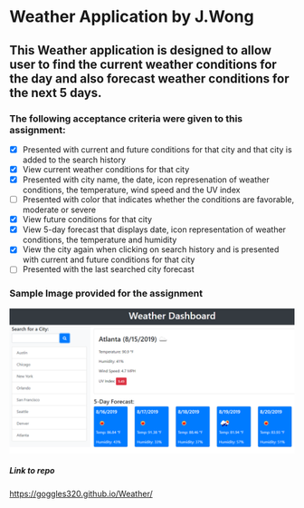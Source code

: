 # Weather Application by J.Wong

## This Weather application is designed to allow user to find the current weather conditions for the day and also forecast weather conditions for the next 5 days. 

### The following acceptance criteria were given to this assignment:

- [x] Presented with current and future conditions for that city and that city is added to the search history
- [x] View current weather conditions for that city
- [x] Presented with city name, the date, icon represenation of weather conditions, the temperature, wind speed and the UV index
- [ ] Presented with color that indicates whether the conditions are favorable, moderate or severe
- [x] View future conditions for that city
- [x] View 5-day forecast that displays date, icon representation of weather conditions, the temperature and humidity
- [x] View the city again when clicking on search history and is presented with current and future conditions for that city
- [ ] Presented with the last searched city forecast

### Sample Image provided for the assignment
![GitHub Logo](/image01.png)

##### Link to repo
https://goggles320.github.io/Weather/
